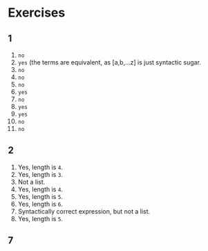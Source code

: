 # Exercises
## 1
1. `no`
2. `yes` (the terms are equivalent, as [a,b,...z] is just syntactic sugar.
3. `no`
4. `no`
5. `no`
6. `yes`
7. `no`
8. `yes`
9. `yes`
10. `no`
11. `no`

## 2
1. Yes, length is `4`.
2. Yes, length is `3`.
3. Not a list.
4. Yes, length is `4`.
5. Yes, length is `5`.
6. Yes, length is `6`.
7. Syntactically correct expression, but not a list.
8. Yes, length is `5`.

## 7
